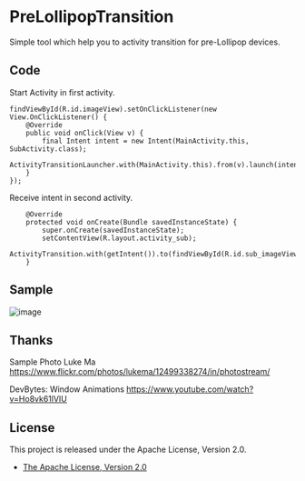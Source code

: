 # PreLollipopTransition
Simple tool which help you to activity transition for pre-Lollipop devices.

## Code
Start Activity in first activity.

```
findViewById(R.id.imageView).setOnClickListener(new View.OnClickListener() {
    @Override
    public void onClick(View v) {
        final Intent intent = new Intent(MainActivity.this, SubActivity.class);
        ActivityTransitionLauncher.with(MainActivity.this).from(v).launch(intent);
    }
});
```

Receive intent in second activity.

```
    @Override
    protected void onCreate(Bundle savedInstanceState) {
        super.onCreate(savedInstanceState);
        setContentView(R.layout.activity_sub);
        ActivityTransition.with(getIntent()).to(findViewById(R.id.sub_imageView)).start(savedInstanceState);
    }
```



## Sample
![image](https://cloud.githubusercontent.com/assets/1386930/6871816/7e2a25f2-d4e8-11e4-966d-028014e79a5a.gif)

## Thanks
Sample Photo
Luke Ma
https://www.flickr.com/photos/lukema/12499338274/in/photostream/

DevBytes: Window Animations
https://www.youtube.com/watch?v=Ho8vk61lVIU

## License

This project is released under the Apache License, Version 2.0.

* [The Apache License, Version 2.0](http://www.apache.org/licenses/LICENSE-2.0)
